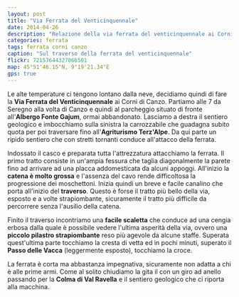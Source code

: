 ```yaml
---
layout: post
title: "Via Ferrata del Venticinquennale"
date: 2014-04-26
description: "Relazione della via ferrata del venticinquennale ai Corni di Canzo"
categories: ferrata
tags: ferrata corni canzo
caption: "Sul traverso della ferrata del venticinquennale"
flickr: 72157644327066501
map: 45°51'46.15"N, 9°19'21.34"E
gps: true
---
```


Le alte temperature ci tengono lontano dalla neve, decidiamo quindi di fare la **Via Ferrata del Venticinquennale** ai Corni di Canzo. Partiamo alle 7 da Seregno alla volta di Canzo e quindi al parcheggio situato di fronte all'**Albergo Fonte Gajum**, ormai abbandonato. Lasciamo a destra il sentiero geologico e imbocchiamo sulla sinistra la carrozzabile che guadagna subito quota per poi traversare fino all'**Agriturismo Terz'Alpe**. Da qui parte un ripido sentiero che con stretti tornanti conduce all'attacco della ferrata.

Indossato il casco e preparata tutta l'attrezzatura attacchiamo la ferrata. Il primo tratto consiste in un'ampia fessura che taglia diagonalmente la parete fino ad arrivare ad una placca addomesticata da alcuni appoggi. All'inizio la **catena è molto grossa** e l'assenza del cavo rende difficoltosa la progressione dei moschettoni. Inizia quindi un breve e facile canalino che porta all'inizio del **traverso**. Questo è forse il tratto più bello della via, esposto e a volte strapiombante, sicuramente il tratto più difficile da percorrere senza l'ausilio della catena. 

Finito il traverso incontriamo una **facile scaletta** che conduce ad una cengia erbosa dalla quale è possibile vedere l'ultima asperità della via, ovvero una **piccolo pilastro strapiombante** reso più agevole da alcune staffe. Superata quest'ultima parte tocchiamo la cresta di vetta ed in pochi minuti, superato il **Passo delle Vacca** (leggermente esposto), tocchiamo la croce.

La ferrata è corta ma abbastanza impegnativa, sicuramente non adatta a chi è alle prime armi. Come al solito chiudiamo la gita il con un giro ad anello passando per la **Colma di Val Ravella** e il sentiero geologico che ci riporta alla macchina.